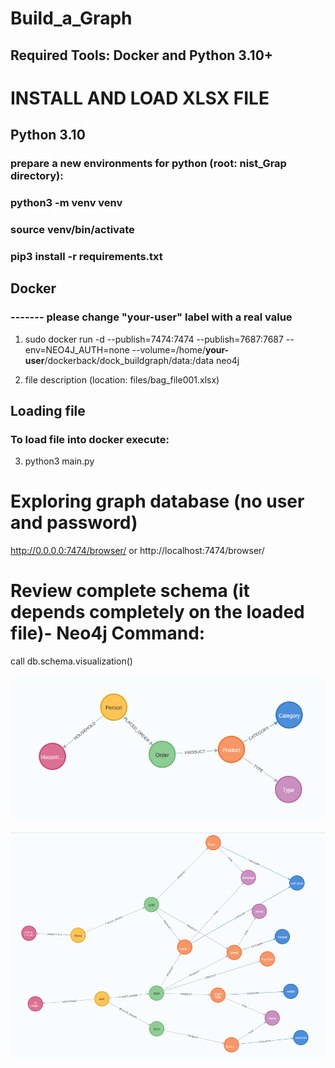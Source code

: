 # Build_a_Graph

## Required Tools:  Docker and Python 3.10+

# INSTALL AND LOAD XLSX FILE
## Python 3.10
### prepare a new environments for python (root: nist_Grap directory):
### python3 -m venv venv
### source venv/bin/activate
### pip3 install -r requirements.txt

## Docker
### ------- please change "__your-user__" label with a real value
1. sudo docker run -d --publish=7474:7474 --publish=7687:7687 --env=NEO4J_AUTH=none --volume=/home/__your-user__/dockerback/dock_buildgraph/data:/data neo4j

2. file description (location: files/bag_file001.xlsx)

## Loading file
### To load file into docker execute: 
3. python3 main.py


# Exploring graph database (no user and password)
http://0.0.0.0:7474/browser/   or http://localhost:7474/browser/


# Review complete schema (it depends completely on the loaded file)- Neo4j Command: 
call db.schema.visualization()  

![schema visualization](image-1.png)


![graph example](image.png)